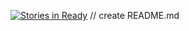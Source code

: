 [![Stories in Ready](https://badge.waffle.io/vragosta/dracobit.io.png?label=ready&title=Ready)](https://waffle.io/vragosta/dracobit.io)
// create README.md

